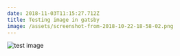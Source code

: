 ```yaml
---
date: 2018-11-03T11:15:27.712Z
title: Testing image in gatsby
image: /assets/screenshot-from-2018-10-22-18-58-02.png
---
```

![test image](/assets/screenshot-from-2018-10-20-15-55-26.png)
